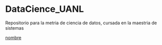 # DataCience_UANL
Repositorio para la metria de ciencia de datos, cursada en la maestria de sistemas

[nombre](url)